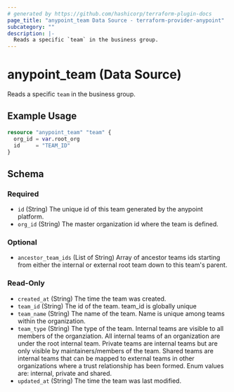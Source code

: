 ```yaml
---
# generated by https://github.com/hashicorp/terraform-plugin-docs
page_title: "anypoint_team Data Source - terraform-provider-anypoint"
subcategory: ""
description: |-
  Reads a specific `team` in the business group.
---
```


# anypoint_team (Data Source)

Reads a specific `team` in the business group.

## Example Usage

```terraform
resource "anypoint_team" "team" {
  org_id = var.root_org
  id     = "TEAM_ID"
}
```

<!-- schema generated by tfplugindocs -->
## Schema

### Required

- `id` (String) The unique id of this team generated by the anypoint platform.
- `org_id` (String) The master organization id where the team is defined.

### Optional

- `ancestor_team_ids` (List of String) Array of ancestor teams ids starting from either the internal or external root team down to this team's parent.

### Read-Only

- `created_at` (String) The time the team was created.
- `team_id` (String) The id of the team. team_id is globally unique
- `team_name` (String) The name of the team. Name is unique among teams within the organization.
- `team_type` (String) The type of the team. Internal teams are visible to all members of the organziation. 
				All internal teams of an organization are under the root internal team. 
				Private teams are internal teams but are only visible by maintainers/members of the team. 
				Shared teams are internal teams that can be mapped to external teams in other organizations where a trust relationship has been formed.
				Enum values are: internal, private and shared.
- `updated_at` (String) The time the team was last modified.


